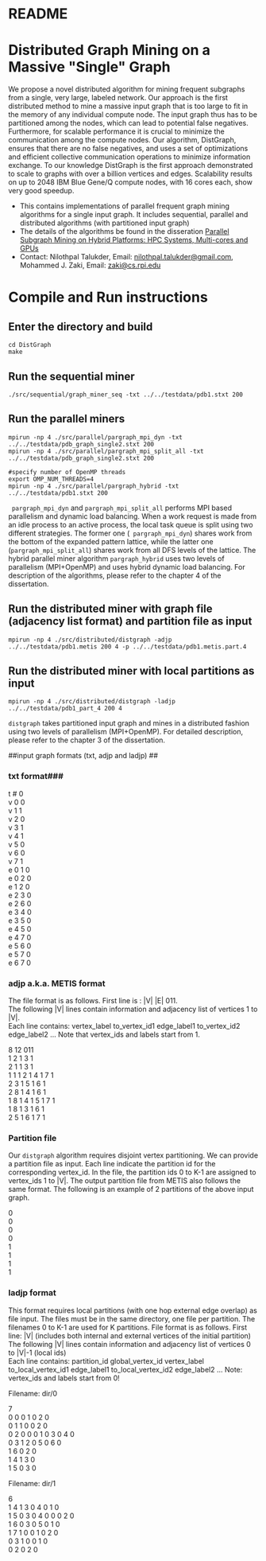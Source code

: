 # README #

# Distributed Graph Mining on a Massive "Single" Graph #

We propose a novel distributed algorithm for mining frequent subgraphs from a single, very large, labeled network. Our approach is the first distributed method to mine a massive input graph that is too large to fit in the memory of any individual compute node. The input graph thus has to be partitioned among the nodes, which can lead to potential false negatives. Furthermore, for scalable performance it is crucial to minimize the communication among the compute nodes. Our algorithm, DistGraph, ensures that there are no false negatives, and uses a set of optimizations and efficient collective communication operations to minimize information exchange. To our knowledge DistGraph is the first approach demonstrated to scale to graphs with over a billion vertices and edges. Scalability results on up to 2048 IBM Blue Gene/Q compute nodes, with 16 cores each, show very good speedup.

* This contains implementations of parallel frequent graph mining algorithms for a single input graph. It includes sequential, parallel and distributed algorithms (with partitioned input graph) 
* The details of the algorithms be found in the disseration [Parallel Subgraph Mining on Hybrid Platforms: HPC Systems, Multi-cores and GPUs](http://www.cs.rpi.edu/~zaki/PaperDir/PhdTheses/talukder-thesis.pdf)
* Contact: Nilothpal Talukder, Email: <nilothpal.talukder@gmail.com>, Mohammed J. Zaki, Email: <zaki@cs.rpi.edu>

# Compile and Run instructions #

## Enter the directory and build ##

    cd DistGraph
    make

## Run the sequential miner ##

    ./src/sequential/graph_miner_seq -txt ../../testdata/pdb1.stxt 200

## Run the parallel miners ##

    mpirun -np 4 ./src/parallel/pargraph_mpi_dyn -txt ../../testdata/pdb_graph_single2.stxt 200
    mpirun -np 4 ./src/parallel/pargraph_mpi_split_all -txt ../../testdata/pdb_graph_single2.stxt 200
   
    #specify number of OpenMP threads
    export OMP_NUM_THREADS=4
    mpirun -np 4 ./src/parallel/pargraph_hybrid -txt ../../testdata/pdb1.stxt 200    

<code> pargraph_mpi_dyn</code> and <code>pargraph_mpi_split_all</code> performs MPI based parallelism and dynamic load balancing. When a work request is made from an idle process to an active process, the local task queue is split using two different strategies. The former one (<code> pargraph_mpi_dyn</code>) shares work from the bottom of the expanded pattern lattice, while the latter one (<code>pargraph_mpi_split_all</code>) shares work from all DFS levels of the lattice.
The hybrid parallel miner algorithm <code>pargraph_hybrid</code> uses two levels of parallelism (MPI+OpenMP) and uses hybrid dynamic load balancing. 
For description of the algorithms, please refer to the chapter 4 of the dissertation. 

## Run the distributed miner with graph file (adjacency list format) and partition file as input ##

    mpirun -np 4 ./src/distributed/distgraph -adjp ../../testdata/pdb1.metis 200 4 -p ../../testdata/pdb1.metis.part.4

## Run the distributed miner with local partitions as input ##

    mpirun -np 4 ./src/distributed/distgraph -ladjp ../../testdata/pdb1_part_4 200 4

<code>distgraph</code> takes partitioned input graph and mines in a distributed fashion using two levels of parallelism (MPI+OpenMP).
For detailed description, please refer to the chapter 3 of the dissertation. 

##input graph formats (txt, adjp and ladjp) ##
### txt format###
t # 0   
v 0 0   
v 1 1    
v 2 0    
v 3 1    
v 4 1    
v 5 0    
v 6 0    
v 7 1    
e 0 1 0    
e 0 2 0    
e 1 2 0    
e 2 3 0    
e 2 6 0    
e 3 4 0    
e 3 5 0    
e 4 5 0    
e 4 7 0    
e 5 6 0    
e 5 7 0    
e 6 7 0    

### adjp a.k.a. METIS format ###
The file format is as follows.
First line is : |V| |E| 011.   
The following |V| lines contain information and adjacency list of vertices 1 to |V|.   
Each line contains: vertex_label to_vertex_id1 edge_label1 to_vertex_id2 edge_label2 ... 
Note that vertex_ids and labels start from 1.

8 12 011   
1 2 1 3 1   
2 1 1 3 1   
1 1 1 2 1 4 1 7 1   
2 3 1 5 1 6 1   
2 8 1 4 1 6 1   
1 8 1 4 1 5 1 7 1   
1 8 1 3 1 6 1   
2 5 1 6 1 7 1   

### Partition file ### 
Our <code>distgraph</code> algorithm requires disjoint vertex partitioning. We can provide a partition file as input.
Each line indicate the partition id for the corresponding vertex_id.
In the file, the partition ids 0 to K-1 are assigned to vertex_ids 1 to |V|.
The output partition file from METIS also follows the same format.
The following is an example of 2 partitions of the above input graph.

0   
0   
0   
0   
1   
1   
1   
1   

### ladjp format ###
This format requires local partitions (with one hop external edge overlap) as file input. 
The files must be in the same directory, one file per partition. The filenames 0 to K-1 are used for K partitions. File format is as follows.
First line: |V|  (includes both internal and external vertices of the initial partition)
The following |V| lines contain information and adjacency list of vertices 0 to |V|-1 (local ids)   
Each line contains: partition_id global_vertex_id vertex_label to_local_vertex_id1 edge_label1 to_local_vertex_id2 edge_label2 ... 
Note: vertex_ids and labels start from 0!

Filename: dir/0  

7    
0 0 0 1 0 2 0    
0 1 1 0 0 2 0    
0 2 0 0 0 1 0 3 0 4 0    
0 3 1 2 0 5 0 6 0    
1 6 0 2 0    
1 4 1 3 0    
1 5 0 3 0    

Filename: dir/1

6    
1 4 1 3 0 4 0 1 0    
1 5 0 3 0 4 0 0 0 2 0   
1 6 0 3 0 5 0 1 0   
1 7 1 0 0 1 0 2 0   
0 3 1 0 0 1 0   
0 2 0 2 0   
